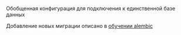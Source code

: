 Обобщенная конфигурация для подключения к единственной базе данных

Добавление новых миграции описано в [обучении alembic](https://alembic.sqlalchemy.org/en/latest/tutorial.html#create-a-migration-script)
